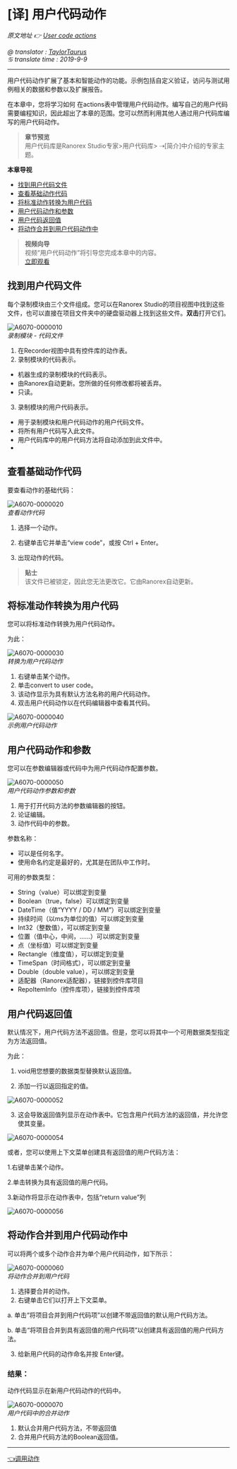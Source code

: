 # [译] 用户代码动作
*原文地址 👉 [User code actions][0]*

*@ translator : [TaylorTaurus](https://github.com/taylortaurus)*    
*♋ translate time : 2019-9-9*    

---
用户代码动作扩展了基本和智能动作的功能。示例包括自定义验证，访问与测试用例相关的数据和参数以及扩展报告。

在本章中，您将学习如何 在actions表中管理用户代码动作。编写自己的用户代码需要编程知识，因此超出了本章的范围。您可以然而利用其他人通过用户代码库编写的用户代码动作。

>**章节预览**    
用户代码库是Ranorex Studio专家>用户代码库> ⇢[简介]中介绍的专家主题。


**本章导视**


- [找到用户代码文件](#找到用户代码文件)
- [查看基础动作代码](#查看基础动作代码)
- [将标准动作转换为用户代码](#将标准动作转换为用户代码)
- [用户代码动作和参数](#用户代码动作和参数)
- [用户代码返回值](#用户代码返回值)
- [将动作合并到用户代码动作中](#将动作合并到用户代码动作中)


>**视频向导**    
视频“用户代码动作”将引导您完成本章中的内容。    
[立即观看](https://www.youtube.com/embed/pq1kpyqVX4g)

## **找到用户代码文件**
每个录制模块由三个文件组成。您可以在Ranorex Studio的项目视图中找到这些文件，也可以直接在项目文件夹中的硬盘驱动器上找到这些文件。**双击**打开它们。

![A6070-0000010](https://gitee.com/taylortaurus/RX_UserGuide_GitBook_Picbed/raw/master/actions/A6070-0000010.png)        
*录制模块 - 代码文件*

1. 在Recorder视图中具有控件库的动作表。
2. 录制模块的代码表示。
- 机器生成的录制模块的代码表示。
- 由Ranorex自动更新。您所做的任何修改都将被丢弃。
- 只读。
3. 录制模块的用户代码表示。
- 用于录制模块和用户代码动作的用户代码文件。
- 将所有用户代码写入此文件。
- 用户代码库中的用户代码方法将自动添加到此文件中。
- 
## **查看基础动作代码**

要查看动作的基础代码：

![A6070-0000020](https://gitee.com/taylortaurus/RX_UserGuide_GitBook_Picbed/raw/master/actions/A6070-0000020.png)       
*查看动作代码*

1. 选择一个动作。

2. 右键单击它并单击“view code”，或按 Ctrl +  Enter。

3. 出现动作的代码。

>**贴士**     
该文件已被锁定，因此您无法更改它。它由Ranorex自动更新。


## **将标准动作转换为用户代码**
您可以将标准动作转换为用户代码动作。

为此：

![A6070-0000030](https://gitee.com/taylortaurus/RX_UserGuide_GitBook_Picbed/raw/master/actions/A6070-0000030.png)       
*转换为用户代码动作*

1. 右键单击某个动作。
2. 单击convert to user code。
3. 该动作显示为具有默认方法名称的用户代码动作。
4. 双击用户代码动作以在代码编辑器中查看其代码。

![A6070-0000040](https://gitee.com/taylortaurus/RX_UserGuide_GitBook_Picbed/raw/master/actions/A6070-0000040.png)        
*示例用户代码动作*

## **用户代码动作和参数**
您可以在参数编辑器或代码中为用户代码动作配置参数。

![A6070-0000050](https://gitee.com/taylortaurus/RX_UserGuide_GitBook_Picbed/raw/master/actions/A6070-0000050.png)     
*用户代码动作参数和参数*

1. 用于打开代码方法的参数编辑器的按钮。
2. 论证编辑。
3. 动作代码中的参数。


参数名称：

- 可以是任何名字。
- 使用命名约定是最好的，尤其是在团队中工作时。
  
可用的参数类型：

- String（value）可以绑定到变量
- Boolean（true，false）可以绑定到变量
- DateTime（值“YYYY / DD / MM”）可以绑定到变量
- 持续时间（以ms为单位的值）可以绑定到变量
- Int32（整数值），可以绑定到变量
- 位置（值中心，中间，......）可以绑定到变量
- 点（坐标值）可以绑定到变量
- Rectangle（维度值），可以绑定到变量
- TimeSpan（时间格式），可以绑定到变量
- Double（double value），可以绑定到变量
- 适配器（Ranorex适配器），链接到控件库项目
- RepoItemInfo（控件库项），链接到控件库项


## **用户代码返回值**
默认情况下，用户代码方法不返回值。但是，您可以将其中一个可用数据类型指定为方法返回值。

为此：

1. void用您想要的数据类型替换默认返回值。

2. 添加一行以返回指定的值。

![A6070-0000052](https://gitee.com/taylortaurus/RX_UserGuide_GitBook_Picbed/raw/master/actions/A6070-0000052.png)

3. 这会导致返回值列显示在动作表中。它包含用户代码方法的返回值，并允许您使其变量。

![A6070-0000054](https://gitee.com/taylortaurus/RX_UserGuide_GitBook_Picbed/raw/master/actions/A6070-0000054.png)

或者，您可以使用上下文菜单创建具有返回值的用户代码方法：

1.右键单击某个动作。

2.单击转换为具有返回值的用户代码。

3.新动作将显示在动作表中，包括“return value”列

![A6070-0000056](https://gitee.com/taylortaurus/RX_UserGuide_GitBook_Picbed/raw/master/actions/A6070-0000056.png)

## **将动作合并到用户代码动作中**
可以将两个或多个动作合并为单个用户代码动作，如下所示：

![A6070-0000060](https://gitee.com/taylortaurus/RX_UserGuide_GitBook_Picbed/raw/master/actions/A6070-0000060.png)        
*将动作合并到用户代码*

1. 选择要合并的动作。
2. 右键单击它们以打开上下文菜单。

a. 单击“将项目合并到用户代码项”以创建不带返回值的默认用户代码方法。

b. 单击“将项目合并到具有返回值的用户代码项”以创建具有返回值的用户代码方法。

3. 给新用户代码的动作命名并按 Enter键。


### **结果**：
动作代码显示在新用户代码动作的代码中。

![A6070-0000070](https://gitee.com/taylortaurus/RX_UserGuide_GitBook_Picbed/raw/master/actions/A6070-0000070.png)        
*用户代码中的合并动作*


1. 默认合并用户代码方法，不带返回值
2. 合并用户代码方法的Boolean返回值。

---
[👈调用动作][2]



[0]: https://www.ranorex.com/help/latest/ranorex-studio-fundamentals/actions/user-code-actions/
[1]:.\ranorex-studio-expert\user-code-library\introduction.html
[2]:.\invoking-actions.html

